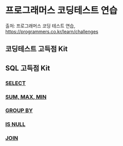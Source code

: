 # 프로그래머스 코딩테스트 연습

출처: 프로그래머스 코딩 테스트 연습, https://programmers.co.kr/learn/challenges

## 코딩테스트 고득점 Kit

## SQL 고득점 Kit

### [SELECT](https://github.com/lDooh/Coding-Test-Study/tree/main/Programmers/SQL%20%EA%B3%A0%EB%93%9D%EC%A0%90%20Kit/SELECT)

### [SUM, MAX, MIN](https://github.com/lDooh/Coding-Test-Study/tree/main/Programmers/SQL%20%EA%B3%A0%EB%93%9D%EC%A0%90%20Kit/SUM%2C%20MAX%2C%20MIN)

### [GROUP BY](https://github.com/lDooh/Coding-Test-Study/tree/main/Programmers/SQL%20%EA%B3%A0%EB%93%9D%EC%A0%90%20Kit/GROUP%20BY)

### [IS NULL](https://github.com/lDooh/Coding-Test-Study/tree/main/Programmers/SQL%20%EA%B3%A0%EB%93%9D%EC%A0%90%20Kit/IS%20NULL)

### [JOIN](https://github.com/lDooh/Coding-Test-Study/tree/main/Programmers/SQL%20%EA%B3%A0%EB%93%9D%EC%A0%90%20Kit/JOIN)
